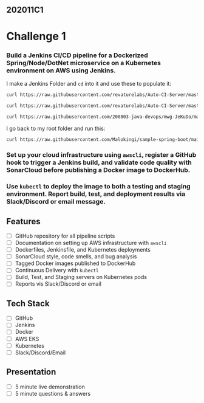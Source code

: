 ## 202011C1
# Challenge 1

### Build a Jenkins CI/CD pipeline for a Dockerized Spring/Node/DotNet microservice on a Kubernetes environment on AWS using Jenkins.

I make a Jenkins Folder and `cd` into it and use these to populate it:
``` bash
curl https://raw.githubusercontent.com/revaturelabs/Auto-CI-Server/master/Jenkins/Dockerfile -o Dockerfile
```
``` bash
curl https://raw.githubusercontent.com/revaturelabs/Auto-CI-Server/master/Jenkins/plugins.txt -o plugins.txt
```
``` bash
curl https://raw.githubusercontent.com/200803-java-devops/mwg-JeKuDo/master/jenkins.yaml -o jenkins.yaml
```

I go back to my root folder and run this:
``` bash
curl https://raw.githubusercontent.com/Malokingi/sample-spring-boot/main/kubernetes.yml -o k8s.yml
```

### Set up your cloud infrastructure using `awscli`, register a GitHub hook to trigger a Jenkins build, and validate code quality with SonarCloud before publishing a Docker image to DockerHub.

### Use `kubectl` to deploy the image to both a testing and staging environment. Report build, test, and deployment results via Slack/Discord or email message.


## Features
- [ ] GitHub repository for all pipeline scripts
- [ ] Documentation on setting up AWS infrastructure with `awscli`
- [ ] Dockerfiles, Jenkinsfile, and Kubernetes deployments
- [ ] SonarCloud style, code smells, and bug analysis
- [ ] Tagged Docker images published to DockerHub
- [ ] Continuous Delivery with `kubectl`
- [ ] Build, Test, and Staging servers on Kubernetes pods
- [ ] Reports vis Slack/Discord or email

## Tech Stack
- [ ] GitHub
- [ ] Jenkins
- [ ] Docker
- [ ] AWS EKS
- [ ] Kubernetes
- [ ] Slack/Discord/Email

## Presentation
- [ ] 5 minute live demonstration
- [ ] 5 minute questions & answers